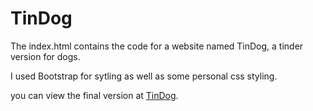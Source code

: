 # TinDog

The index.html contains the code for a website named TinDog, a tinder version for dogs.

I used Bootstrap for sytling as well as some personal css styling.

you can view the final version at [TinDog]().
